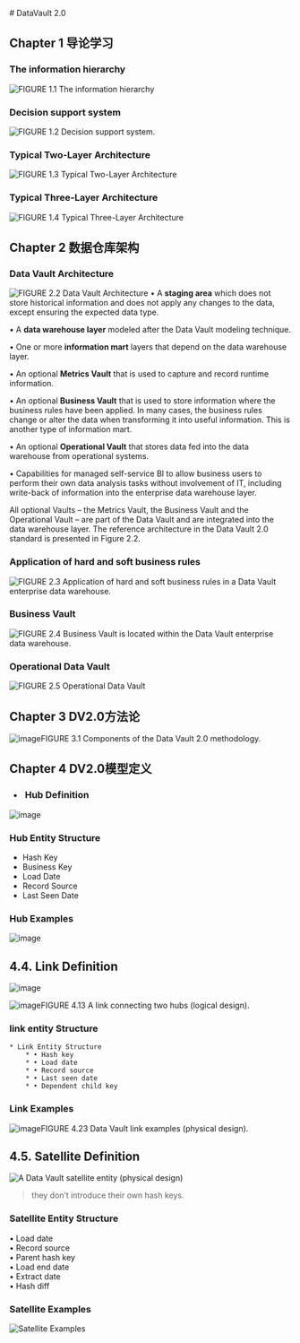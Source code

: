 

﻿# DataVault 2.0  

## Chapter 1 导论学习

### The information hierarchy 

![FIGURE 1.1 The information hierarchy ](assets/image-15356818921849png) 

### Decision support system

![FIGURE 1.2 Decision support system. ](assets/image-1535681983916.png) 

### Typical Two-Layer Architecture 

![FIGURE 1.3 Typical Two-Layer Architecture ](assets/image-1535681990507.png) 

### Typical Three-Layer Architecture 

![FIGURE 1.4 Typical Three-Layer Architecture ](assets/image-1535681996967.png) 

## Chapter 2 数据仓库架构  

### Data Vault Architecture 

![FIGURE 2.2 Data Vault Architecture](assets/image-1535682028993.png)
• A **staging area** which does not store historical information and does not apply any changes to the data, except ensuring the expected data type. 

• A **data warehouse layer** modeled after the Data Vault modeling technique.  

• One or more **information mart** layers that depend on the data warehouse layer.  

• An optional **Metrics Vault** that is used to capture and record runtime information.  

• An optional **Business Vault** that is used to store information where the business rules have been applied. In many cases, the business rules change or alter the data when transforming it into useful information. This is another type of information mart.  

• An optional **Operational Vault** that stores data fed into the data warehouse from operational systems.  

• Capabilities for managed self-service BI to allow business users to perform their own data analysis tasks without involvement of IT, including write-back of information into the enterprise data warehouse 
layer.  

All optional Vaults – the Metrics Vault, the Business Vault and the Operational Vault – are part of the Data Vault and are integrated into the data warehouse layer. The reference architecture in the Data Vault 2.0 standard is presented in Figure 2.2.  

### Application of hard and soft business rules

![FIGURE 2.3 Application of hard and soft business rules in a Data Vault enterprise data warehouse.](assets/image-1535682076871.png) 

### Business Vault

![FIGURE 2.4 Business Vault is located within the Data Vault enterprise data warehouse. ](assets/image-1535682084657.png) 

### Operational Data Vault

![ FIGURE 2.5 Operational Data Vault](assets/image-1535682091647.png)



## Chapter 3 DV2.0方法论  

![image](assets/image-1535682099063.png)FIGURE 3.1 Components of the Data Vault 2.0 methodology.  

## Chapter 4 DV2.0模型定义  

* ###  Hub Definition  

![image](assets/image-1535682116937.png)

### Hub Entity Structure  

* Hash Key  
* Business Key  
* Load Date  
* Record Source  
* Last Seen Date  

### Hub Examples  

![image](assets/image-1535682130350.png)

## 4.4. Link Definition  

![image](assets/image-1535682150654.png)

![image](assets/image-1535682159344.png)FIGURE 4.13 A link connecting two hubs (logical design).  

### link entity Structure    
    * Link Entity Structure  
        * • Hash key  
        * • Load date  
        * • Record source  
        * • Last seen date  
        * • Dependent child key  

### Link Examples  

![image](assets/image-1535682173948.png)FIGURE 4.23 Data Vault link examples (physical design).  
##  4.5. Satellite Definition  

 ![A Data Vault satellite entity (physical design)](assets/image-1535682193777.png)

> they don’t introduce their own hash keys.  

### Satellite Entity Structure  
 • Load date  
 • Record source  
 • Parent hash key  
 • Load end date  
 • Extract date  
 • Hash diff  

### Satellite Examples 
 ![Satellite Examples](assets/image-1535682206075.png)  



